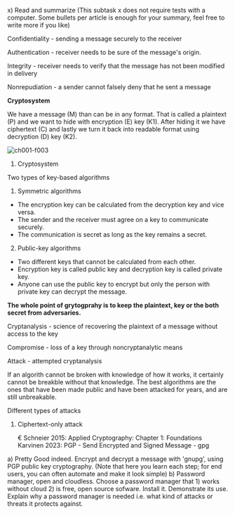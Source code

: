 x) Read and summarize (This subtask x does not require tests with a computer. Some bullets per article is enough for your summary, feel free to write more if you like) 

Confidentiality - sending a message securely to the receiver

Authentication - receiver needs to be sure of the message's origin.

Integrity - receiver needs to verify that the message has not been modified in delivery

Nonrepudiation - a sender cannot falsely deny that he sent a message

**Cryptosystem**

We have a message (M) than can be in any format. That is called a plaintext (P) and we want to hide with encryption (E) key (K1). After hiding it we have ciphertext (C) and lastly we turn it back into readable format using decryption (D) key (K2). 

![ch001-f003](https://github.com/user-attachments/assets/2af85a34-98e6-41a6-ba43-012bb7978430)

1. Cryptosystem

Two types of key-based algorithms

1. Symmetric algorithms

* The encryption key can be calculated from the decryption key and vice versa.
* The sender and the receiver must agree on a key to communicate securely.
* The communication is secret as long as the key remains a secret.

2. Public-key algorithms

* Two different keys that cannot be calculated from each other. 
* Encryption key is called public key and decryption key is called private key.
* Anyone can use the public key to encrypt but only the person with private key can decrypt the message. 


**The whole point of grytogprahy is to keep the plaintext, key or the both secret from adversaries.**

Cryptanalysis - science of recovering the plaintext of a message without access to the key

Compromise - loss of a key through noncryptanalytic means

Attack - attempted cryptanalysis

If an algorith cannot be broken with knowledge of how it works, it certainly cannot be breakble without that knowledge. The best algorithms are the ones that have been made public and have been attacked for years, and are still unbreakable. 

Different types of attacks

1. Ciphertext-only attack







    € Schneier 2015: Applied Cryptography: Chapter 1: Foundations
    Karvinen 2023: PGP - Send Encrypted and Signed Message - gpg




a) Pretty Good indeed. Encrypt and decrypt a message with 'gnupg', using PGP public key cryptography. (Note that here you learn each step; for end users, you can often automate and make it look simple)
b) Password manager, open and cloudless. Choose a password manager that 1) works without cloud 2) is free, open source sofware. Install it. Demonstrate its use. Explain why a password manager is needed i.e. what kind of attacks or threats it protects against.
